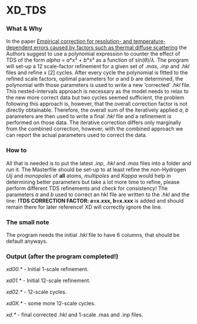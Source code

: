 # XD_TDS

### What & Why
 In the paper [Empirical correction for resolution- and temperature-dependent errors caused by factors such as thermal diffuse scattering](https://scripts.iucr.org/cgi-bin/paper?ks5474) the Authors suggest to use a polynomial expression to counter the effect of TDS of the form *alpha* = *a*\*x&sup2; + *b*\*x&sup3; as a function of sin(*&theta;*)/*&lambda;*. The program will set-up a 12 scale-factor refinement for a given set of *.mas*, *.inp* and *.hkl* files and refine x [2] cycles. After every cycle the polynomial is fitted to the refined scale factors, optimal parameters for *a* and *b* are determined, the polynomial with those parameters is used to write a new ‘corrected’ *.hkl* file. This nested-intervals approach is necessary as the model needs to relax to the new more correct data but two cycles seemed sufficient, the problem  following this approach is, however, that the overall correction factor is not directly obtainable. Therefore, the overall sum of the iteratively applied *a*, *b* parameters are then used to write a final *.hkl* file and a refinement is performed on those data. The iterative correction differs only marginally from the combined correction, however, with the combined approach we can report the actual parameters used to correct the data.

### How to
 All that is needed is to put the latest *.inp*, *.hkl* and *.mas* files into a folder and run it.
 The Masterfile should be set-up to at least refine the non-Hydrogen *Uij* and *monopoles* of **all** atoms, *multipoles* and *Kappa* would help in determining better parameters but take a lot more time to refine, please perform different TDS refinements and check for consistency! 
 The parameters *a* and *b* used to correct an hkl file are written to the *.hkl* and the line: **!TDS CORRECTION FACTOR: a=x.xxx, b=x.xxx**
is added and should remain there for later reference! XD will correctly ignore the line.

### The small note
 The program needs the initial *.hkl* file to have 6 columns, that should be default anyways.

### Output (after the program completed!)
 *xd00.\** - Initial 1-scale refinement.
 
 *xd01.\** - Initial 12-scale refinement.
 
 *xd02.\** - 12-scale cycles.
 
 *xd0X.\** - some more 12-scale cycles.
 
 *xd.\** - final corrected .hkl and 1-scale .mas and .inp files.
